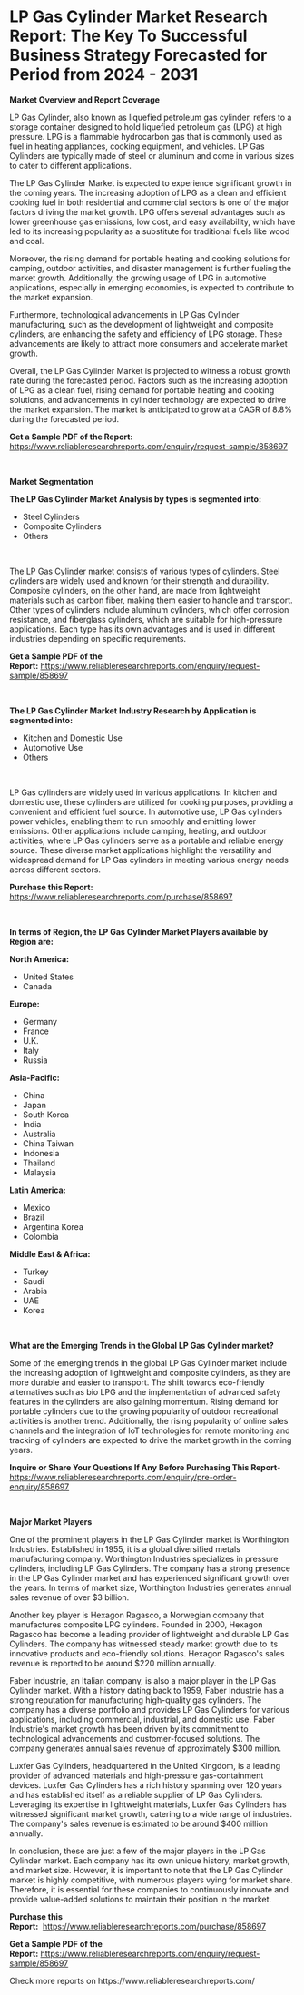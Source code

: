 <p><h1>LP Gas Cylinder Market Research Report: The Key To Successful Business Strategy Forecasted for Period from 2024 - 2031</h1></p><p><strong>Market Overview and Report Coverage</strong></p>
<p><p>LP Gas Cylinder, also known as liquefied petroleum gas cylinder, refers to a storage container designed to hold liquefied petroleum gas (LPG) at high pressure. LPG is a flammable hydrocarbon gas that is commonly used as fuel in heating appliances, cooking equipment, and vehicles. LP Gas Cylinders are typically made of steel or aluminum and come in various sizes to cater to different applications.</p><p>The LP Gas Cylinder Market is expected to experience significant growth in the coming years. The increasing adoption of LPG as a clean and efficient cooking fuel in both residential and commercial sectors is one of the major factors driving the market growth. LPG offers several advantages such as lower greenhouse gas emissions, low cost, and easy availability, which have led to its increasing popularity as a substitute for traditional fuels like wood and coal.</p><p>Moreover, the rising demand for portable heating and cooking solutions for camping, outdoor activities, and disaster management is further fueling the market growth. Additionally, the growing usage of LPG in automotive applications, especially in emerging economies, is expected to contribute to the market expansion.</p><p>Furthermore, technological advancements in LP Gas Cylinder manufacturing, such as the development of lightweight and composite cylinders, are enhancing the safety and efficiency of LPG storage. These advancements are likely to attract more consumers and accelerate market growth.</p><p>Overall, the LP Gas Cylinder Market is projected to witness a robust growth rate during the forecasted period. Factors such as the increasing adoption of LPG as a clean fuel, rising demand for portable heating and cooking solutions, and advancements in cylinder technology are expected to drive the market expansion. The market is anticipated to grow at a CAGR of 8.8% during the forecasted period.</p></p>
<p><strong>Get a Sample PDF of the Report:</strong> <a href="https://www.reliableresearchreports.com/enquiry/request-sample/858697">https://www.reliableresearchreports.com/enquiry/request-sample/858697</a></p>
<p>&nbsp;</p>
<p><strong>Market Segmentation</strong></p>
<p><strong>The LP Gas Cylinder Market Analysis by types is segmented into:</strong></p>
<p><ul><li>Steel Cylinders</li><li>Composite Cylinders</li><li>Others</li></ul></p>
<p>&nbsp;</p>
<p><p>The LP Gas Cylinder market consists of various types of cylinders. Steel cylinders are widely used and known for their strength and durability. Composite cylinders, on the other hand, are made from lightweight materials such as carbon fiber, making them easier to handle and transport. Other types of cylinders include aluminum cylinders, which offer corrosion resistance, and fiberglass cylinders, which are suitable for high-pressure applications. Each type has its own advantages and is used in different industries depending on specific requirements.</p></p>
<p><strong>Get a Sample PDF of the Report:</strong>&nbsp;<a href="https://www.reliableresearchreports.com/enquiry/request-sample/858697">https://www.reliableresearchreports.com/enquiry/request-sample/858697</a></p>
<p>&nbsp;</p>
<p><strong>The LP Gas Cylinder Market Industry Research by Application is segmented into:</strong></p>
<p><ul><li>Kitchen and Domestic Use</li><li>Automotive Use</li><li>Others</li></ul></p>
<p>&nbsp;</p>
<p><p>LP Gas cylinders are widely used in various applications. In kitchen and domestic use, these cylinders are utilized for cooking purposes, providing a convenient and efficient fuel source. In automotive use, LP Gas cylinders power vehicles, enabling them to run smoothly and emitting lower emissions. Other applications include camping, heating, and outdoor activities, where LP Gas cylinders serve as a portable and reliable energy source. These diverse market applications highlight the versatility and widespread demand for LP Gas cylinders in meeting various energy needs across different sectors.</p></p>
<p><strong>Purchase this Report:</strong>&nbsp; <a href="https://www.reliableresearchreports.com/purchase/858697">https://www.reliableresearchreports.com/purchase/858697</a></p>
<p>&nbsp;</p>
<p><strong>In terms of Region, the LP Gas Cylinder Market Players available by Region are:</strong></p>
<p>
    <p> <strong> North America: </strong>
        <ul>
            <li>United States</li>
            <li>Canada</li>
        </ul>
        </p> 
    <p> <strong> Europe: </strong>
        <ul>
            <li>Germany</li>
            <li>France</li>
            <li>U.K.</li>
            <li>Italy</li>
            <li>Russia</li>
        </ul>
        </p> 
    <p> <strong> Asia-Pacific: </strong>
        <ul>
            <li>China</li>
            <li>Japan</li>
            <li>South Korea</li>
            <li>India</li>
            <li>Australia</li>
            <li>China Taiwan</li>
            <li>Indonesia</li>
            <li>Thailand</li>
            <li>Malaysia</li>
        </ul>
        </p> 
    <p> <strong> Latin America: </strong>
        <ul>
            <li>Mexico</li>
            <li>Brazil</li>
            <li>Argentina Korea</li>
            <li>Colombia</li>
        </ul>
        </p> 
    <p> <strong> Middle East & Africa: </strong>
        <ul>
            <li>Turkey</li>
            <li>Saudi</li>
            <li>Arabia</li>
            <li>UAE</li>
            <li>Korea</li>
        </ul>
    </p>
    </p>
<p>&nbsp;</p>
<p><strong>What are the Emerging Trends in the Global LP Gas Cylinder market?</strong></p>
<p><p>Some of the emerging trends in the global LP Gas Cylinder market include the increasing adoption of lightweight and composite cylinders, as they are more durable and easier to transport. The shift towards eco-friendly alternatives such as bio LPG and the implementation of advanced safety features in the cylinders are also gaining momentum. Rising demand for portable cylinders due to the growing popularity of outdoor recreational activities is another trend. Additionally, the rising popularity of online sales channels and the integration of IoT technologies for remote monitoring and tracking of cylinders are expected to drive the market growth in the coming years.</p></p>
<p><strong>Inquire or Share Your Questions If Any Before Purchasing This Report</strong>- <a href="https://www.reliableresearchreports.com/enquiry/pre-order-enquiry/858697">https://www.reliableresearchreports.com/enquiry/pre-order-enquiry/858697</a></p>
<p>&nbsp;</p>
<p><strong>Major Market Players</strong></p>
<p><p>One of the prominent players in the LP Gas Cylinder market is Worthington Industries. Established in 1955, it is a global diversified metals manufacturing company. Worthington Industries specializes in pressure cylinders, including LP Gas Cylinders. The company has a strong presence in the LP Gas Cylinder market and has experienced significant growth over the years. In terms of market size, Worthington Industries generates annual sales revenue of over $3 billion.</p><p>Another key player is Hexagon Ragasco, a Norwegian company that manufactures composite LPG cylinders. Founded in 2000, Hexagon Ragasco has become a leading provider of lightweight and durable LP Gas Cylinders. The company has witnessed steady market growth due to its innovative products and eco-friendly solutions. Hexagon Ragasco's sales revenue is reported to be around $220 million annually.</p><p>Faber Industrie, an Italian company, is also a major player in the LP Gas Cylinder market. With a history dating back to 1959, Faber Industrie has a strong reputation for manufacturing high-quality gas cylinders. The company has a diverse portfolio and provides LP Gas Cylinders for various applications, including commercial, industrial, and domestic use. Faber Industrie's market growth has been driven by its commitment to technological advancements and customer-focused solutions. The company generates annual sales revenue of approximately $300 million.</p><p>Luxfer Gas Cylinders, headquartered in the United Kingdom, is a leading provider of advanced materials and high-pressure gas-containment devices. Luxfer Gas Cylinders has a rich history spanning over 120 years and has established itself as a reliable supplier of LP Gas Cylinders. Leveraging its expertise in lightweight materials, Luxfer Gas Cylinders has witnessed significant market growth, catering to a wide range of industries. The company's sales revenue is estimated to be around $400 million annually.</p><p>In conclusion, these are just a few of the major players in the LP Gas Cylinder market. Each company has its own unique history, market growth, and market size. However, it is important to note that the LP Gas Cylinder market is highly competitive, with numerous players vying for market share. Therefore, it is essential for these companies to continuously innovate and provide value-added solutions to maintain their position in the market.</p></p>
<p><strong>Purchase this Report:</strong>&nbsp;&nbsp;<a href="https://www.reliableresearchreports.com/purchase/858697">https://www.reliableresearchreports.com/purchase/858697</a></p>
<p></p>
<p><strong>Get a Sample PDF of the Report:</strong>&nbsp;<a href="https://www.reliableresearchreports.com/enquiry/request-sample/858697">https://www.reliableresearchreports.com/enquiry/request-sample/858697</a></p>
<p>Check more reports on https://www.reliableresearchreports.com/</p>